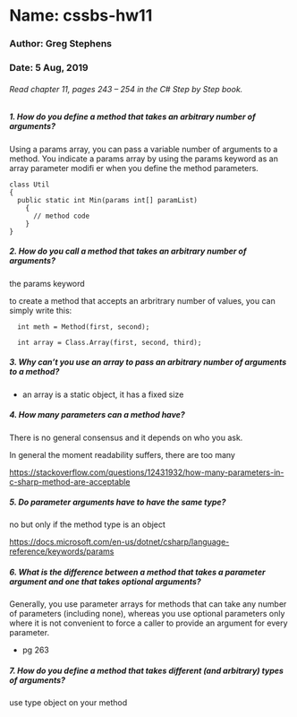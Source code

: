 # Name: cssbs-hw11
### Author: Greg Stephens
### Date: 5 Aug, 2019

###### Read chapter 11, pages 243 – 254 in the C# Step by Step book.
##### 1. How do you define a method that takes an arbitrary number of arguments?

Using a params array, you can pass a variable number of arguments to a method. You indicate a params
array by using the params keyword as an array parameter modifi er when you define the method parameters.

    class Util
    {
      public static int Min(params int[] paramList)
        {
          // method code
        }
    }

##### 2. How do you call a method that takes an arbitrary number of arguments?
the params keyword

to create a method that accepts an arbritrary number of values, you can simply write this:

      int meth = Method(first, second);

      int array = Class.Array(first, second, third);

##### 3. Why can’t you use an array to pass an arbitrary number of arguments to a method?
- an array is a static object, it has a fixed size

##### 4. How many parameters can a method have?
There is no general consensus and it depends on who you ask.

In general the moment readability suffers, there are too many

https://stackoverflow.com/questions/12431932/how-many-parameters-in-c-sharp-method-are-acceptable

##### 5. Do parameter arguments have to have the same type?
no but only if the method type is an object

https://docs.microsoft.com/en-us/dotnet/csharp/language-reference/keywords/params


##### 6. What is the difference between a method that takes a parameter argument and one that takes optional arguments?
Generally, you use parameter arrays for methods that can take any number of parameters (including none), whereas you use optional parameters only where it is not convenient to force a caller to provide
an argument for every parameter.

- pg 263

##### 7. How do you define a method that takes different (and arbitrary) types of arguments?
use type object on your method
